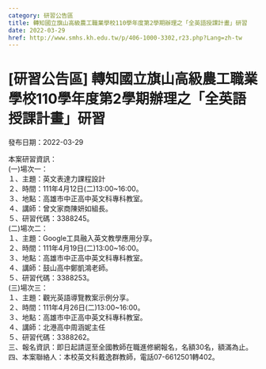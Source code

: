 ```yaml
---
category: 研習公告區
title: 轉知國立旗山高級農工職業學校110學年度第2學期辦理之「全英語授課計畫」研習
date: 2022-03-29
href: http://www.smhs.kh.edu.tw/p/406-1000-3302,r23.php?Lang=zh-tw
---
```


# [研習公告區] 轉知國立旗山高級農工職業學校110學年度第2學期辦理之「全英語授課計畫」研習

發布日期：2022-03-29

本案研習資訊：  
(一)場次一：  
１、主題：英文表達力課程設計  
２、時間：111年4月12日(二)13:00~16:00。  
３、地點：高雄市中正高中英文科專科教室。  
４、講師：曾文家商陳妍如組長。  
５、研習代碼：3388245。  
(二)場次二：  
１、主題：Google工具融入英文教學應用分享。  
２、時間：111年4月19日(二)13:00~16:00。  
３、地點：高雄市中正高中英文科專科教室。  
４、講師：鼓山高中鄭凱鴻老師。  
５、研習代碼：3388253。  
(三)場次三：  
１、主題：觀光英語導覽教案示例分享。  
２、時間：111年4月26日(二)13:00~16:00。  
３、地點：高雄市中正高中英文科專科教室。  
４、講師：北港高中周涵妮主任  
５、研習代碼：3388262。  
三、報名資訊：即日起請逕至全國教師在職進修網報名，名額30名，額滿為止。  
四、本案聯絡人：本校英文科戴逸群教師，電話07-6612501轉402。

